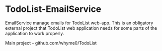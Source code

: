 # TodoList-EmailService
EmailService manage emails for TodoList web-app. This is an obligatory external project that TodoList web application needs for some parts of the application to work properly.

Main project - github.com/whyme0/TodoList
